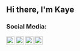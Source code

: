 ## Hi there, I'm Kaye

### Social Media:
[<img align="left" alt="1" width="22px" src="https://simpleicons.org/icons/steam.svg" />][steam]
[<img align="left" alt="2" width="22px" src="https://simpleicons.org/icons/instagram.svg" />][instagram]
[<img align="left" alt="3" width="22px" src="https://simpleicons.org/icons/discord.svg" />][discord]
[<img align="left" alt="4" width="22px" src="https://simpleicons.org/icons/youtube.svg" />][youtube]
<br />


[steam]: https://steamcommunity.com/cxnturyworld
[youtube]: https://www.youtube.com/channel/AbbraAdikya
[instagram]: https://instagram.com/abbraadikya
[discord]: https://discord.gg/wh88AD3fsy

